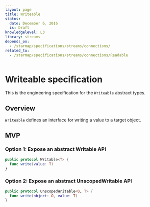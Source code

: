 ```yaml
---
layout: page
title: Writeable
status:
  date: December 6, 2016
  is: Draft
knowledgelevel: L3
library: streams
depends_on:
  - /starmap/specifications/streams/connections/
related_to:
  - /starmap/specifications/streams/connections/Readable
---
```


# Writeable specification

This is the engineering specification for the `Writeable` abstract types.

## Overview

`Writeable` defines an interface for writing a value to a target object.

## MVP

### Option 1: Expose an abstract Writable API

```swift
public protocol Writable<T> {
  func write(value: T)
}
```

### Option 2: Expose an abstract UnscopedWritable API

```swift
public protocol UnscopedWritable<O, T> {
  func write(object: O, value: T)
}
```
